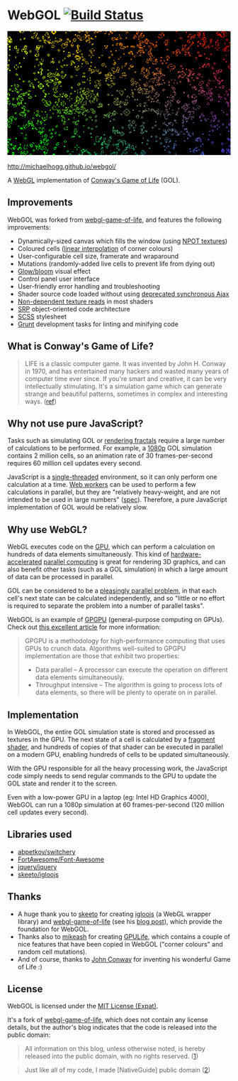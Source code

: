 # WebGOL [![Build Status](https://travis-ci.org/michaelhogg/webgol.svg?branch=master)](https://travis-ci.org/michaelhogg/webgol)

![Screenshot](screenshot.png)

http://michaelhogg.github.io/webgol/

A [WebGL](http://en.wikipedia.org/wiki/WebGL) implementation of
[Conway's Game of Life](http://en.wikipedia.org/wiki/Conway%27s_Game_of_Life)
(GOL).


## Improvements

WebGOL was forked from
[webgl-game-of-life](https://github.com/skeeto/webgl-game-of-life),
and features the following improvements:

* Dynamically-sized canvas which fills the window (using [NPOT textures](https://www.khronos.org/webgl/wiki/WebGL_and_OpenGL_Differences#Non-Power_of_Two_Texture_Support))
* Coloured cells ([linear interpolation](http://en.wikipedia.org/wiki/Linear_interpolation) of corner colours)
* User-configurable cell size, framerate and wraparound
* Mutations (randomly-added live cells to prevent life from dying out)
* [Glow/bloom](http://en.wikipedia.org/wiki/Bloom_%28shader_effect%29) visual effect
* Control panel user interface
* User-friendly error handling and troubleshooting
* Shader source code loaded without using [deprecated synchronous Ajax](https://developer.mozilla.org/en-US/docs/Web/API/XMLHttpRequest#Parameters)
* [Non-dependent texture reads](http://stackoverflow.com/questions/1054096/what-is-a-dependent-texture-read) in most shaders
* [SRP](http://en.wikipedia.org/wiki/Single_responsibility_principle) object-oriented code architecture
* [SCSS](http://sass-lang.com/) stylesheet
* [Grunt](http://gruntjs.com/) development tasks for linting and minifying code


## What is Conway's Game of Life?

> LIFE is a classic computer game.  It was invented by John H. Conway
> in 1970, and has entertained many hackers and wasted many years of
> computer time ever since.  If you're smart and creative, it can be
> very intellectually stimulating.  It's a simulation game which can
> generate strange and beautiful patterns, sometimes in complex and
> interesting ways.
> ([ref](http://src.gnu-darwin.org/ports/games/lucidlife/work/lucidlife-0.9.1/doc/patterns.html))


## Why not use pure JavaScript?

Tasks such as simulating GOL or [rendering fractals](http://fract.ured.me/)
require a large number of calculations to be performed. For example, a
[1080p](http://en.wikipedia.org/wiki/1080p) GOL simulation contains
2 million cells, so an animation rate of 30 frames-per-second requires
60 million cell updates every second.

JavaScript is a [single-threaded](http://en.wikipedia.org/wiki/Single_threading)
environment, so it can only perform one calculation at a time.
[Web workers](http://en.wikipedia.org/wiki/Web_worker) can be used to
perform a few calculations in parallel, but they are
"relatively heavy-weight, and are not intended to be used in large numbers"
([spec](http://www.w3.org/TR/workers/#scope)). Therefore, a pure JavaScript
implementation of GOL would be relatively slow.


## Why use WebGL?

WebGL executes code on the
[GPU](http://en.wikipedia.org/wiki/Graphics_processing_unit),
which can perform a calculation on hundreds of data elements simultaneously.
This kind of
[hardware-accelerated](http://en.wikipedia.org/wiki/Hardware_acceleration)
[parallel computing](http://en.wikipedia.org/wiki/Parallel_computing)
is great for rendering 3D graphics, and can also benefit other tasks (such as
a GOL simulation) in which a large amount of data can be processed in parallel.

GOL can be considered to be a
[pleasingly parallel problem](http://en.wikipedia.org/wiki/Pleasingly_parallel),
in that each cell's next state can be calculated independently, and so "little or
no effort is required to separate the problem into a number of parallel tasks".

WebGOL is an example of
[GPGPU](http://en.wikipedia.org/wiki/General-purpose_computing_on_graphics_processing_units)
(general-purpose computing on GPUs). Check out
[this excellent article](https://www.tacc.utexas.edu/news/feature-stories/2010/8-things-you-should-know-about-gpgpu-technology)
for more information:

> GPGPU is a methodology for high-performance computing that uses GPUs to crunch data.
> Algorithms well-suited to GPGPU implementation are those that exhibit two properties:
>
>  * Data parallel – A processor can execute the operation on different data elements simultaneously.
>  * Throughput intensive – The algorithm is going to process lots of data elements,
>    so there will be plenty to operate on in parallel.


## Implementation

In WebGOL, the entire GOL simulation state is stored and processed as textures
in the GPU. The next state of a cell is calculated by a
[fragment shader](http://en.wikipedia.org/wiki/Shader#Pixel_shaders),
and hundreds of copies of that shader can be executed in parallel on a modern GPU,
enabling hundreds of cells to be updated simultaneously.

With the GPU responsible for all the heavy processing work, the JavaScript code
simply needs to send regular commands to the GPU to update the GOL state
and render it to the screen.

Even with a low-power GPU in a laptop (eg: Intel HD Graphics 4000),
WebGOL can run a 1080p simulation at 60 frames-per-second
(120 million cell updates every second).


## Libraries used

* [abpetkov/switchery](https://github.com/abpetkov/switchery)
* [FortAwesome/Font-Awesome](https://github.com/FortAwesome/Font-Awesome)
* [jquery/jquery](https://github.com/jquery/jquery)
* [skeeto/igloojs](https://github.com/skeeto/igloojs)


## Thanks

* A huge thank you to [skeeto](https://github.com/skeeto) for creating
  [igloojs](https://github.com/skeeto/igloojs) (a WebGL wrapper library) and
  [webgl-game-of-life](https://github.com/skeeto/webgl-game-of-life)
  (see his [blog post](http://nullprogram.com/blog/2014/06/10/)),
  which provide the foundation for WebGOL.
* Thanks also to [mikeash](https://github.com/mikeash) for creating
  [GPULife](https://github.com/mikeash/GPULife), which contains a couple
  of nice features that have been copied in WebGOL ("corner colours"
  and random cell mutations).
* And of course, thanks to
  [John Conway](http://en.wikipedia.org/wiki/John_Horton_Conway)
  for inventing his wonderful Game of Life :)


## License

WebGOL is licensed under the
[MIT License (Expat)](http://en.wikipedia.org/wiki/MIT_License).

It's a fork of
[webgl-game-of-life](https://github.com/skeeto/webgl-game-of-life),
which does not contain any license details, but the author's blog
indicates that the code is released into the public domain:

> All information on this blog, unless otherwise noted, is hereby released
> into the public domain, with no rights reserved.
> ([1](http://nullprogram.com/blog/2014/06/10/))

<i></i>

> Just like all of my code, I made [NativeGuide] public domain
> ([2](http://nullprogram.com/blog/2011/11/06/))
